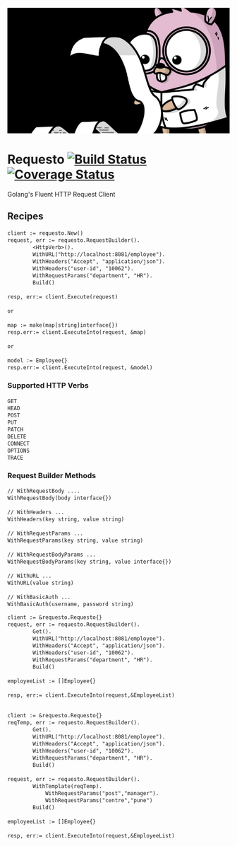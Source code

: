 
![alt text](https://github.com/ShaileshSurya/go-images/blob/master/go_pic.jpg?raw=true)

# Requesto  [![Build Status](https://travis-ci.org/ShaileshSurya/requesto.svg?branch=master)](https://travis-ci.org/ShaileshSurya/requesto) [![Coverage Status](https://coveralls.io/repos/github/ShaileshSurya/requesto/badge.svg?branch=master)](https://coveralls.io/github/ShaileshSurya/requesto?branch=master)


Golang's Fluent HTTP Request Client 



## Recipes

```
client := requesto.New()
request, err := requesto.RequestBuilder().
		<HttpVerb>().
		WithURL("http://localhost:8081/employee").
		WithHeaders("Accept", "application/json").
		WithHeaders("user-id", "10062").
		WithRequestParams("department", "HR").
		Build()

resp, err:= client.Execute(request)

or 

map := make(map[string]interface{})
resp.err:= client.ExecuteInto(request, &map)

or 

model := Employee{}
resp.err:= client.ExecuteInto(request, &model)

```

### Supported HTTP Verbs
```
GET     
HEAD    
POST    
PUT    
PATCH  
DELETE  
CONNECT 
OPTIONS 
TRACE   
```

### Request Builder Methods
```
// WithRequestBody ....
WithRequestBody(body interface{}) 

// WithHeaders ...
WithHeaders(key string, value string)

// WithRequestParams ...
WithRequestParams(key string, value string) 

// WithRequestBodyParams ...
WithRequestBodyParams(key string, value interface{}) 

// WithURL ...
WithURL(value string) 

// WithBasicAuth ...
WithBasicAuth(username, password string)
```


```
client := &requesto.Requesto{}
request, err := requesto.RequestBuilder().
		Get().
		WithURL("http://localhost:8081/employee").
		WithHeaders("Accept", "application/json").
		WithHeaders("user-id", "10062").
		WithRequestParams("department", "HR").
		Build()

employeeList := []Employee{}

resp, err:= client.ExecuteInto(request,&EmployeeList)
```


```

client := &requesto.Requesto{}
reqTemp, err := requesto.RequestBuilder().
		Get().
		WithURL("http://localhost:8081/employee").
		WithHeaders("Accept", "application/json").
		WithHeaders("user-id", "10062").
		WithRequestParams("department", "HR").
		Build()

request, err := requesto.RequestBuilder().
		WithTemplate(reqTemp).
        	WithRequestParams("post","manager").
        	WithRequestParams("centre","pune")
		Build()

employeeList := []Employee{}

resp, err:= client.ExecuteInto(request,&EmployeeList)
```
